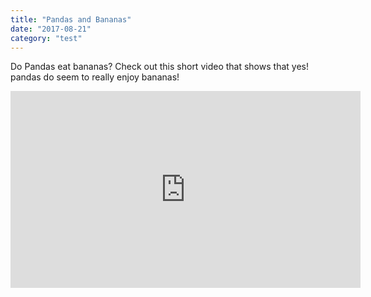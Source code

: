 ```yaml
---
title: "Pandas and Bananas"
date: "2017-08-21"
category: "test"
---
```

Do Pandas eat bananas? Check out this short video that shows that yes! pandas do
seem to really enjoy bananas!
<iframe width="560" height="315" src="https://www.youtube.com/embed/4SZl1r2O_bY" frameborder="0" allowfullscreen></iframe>